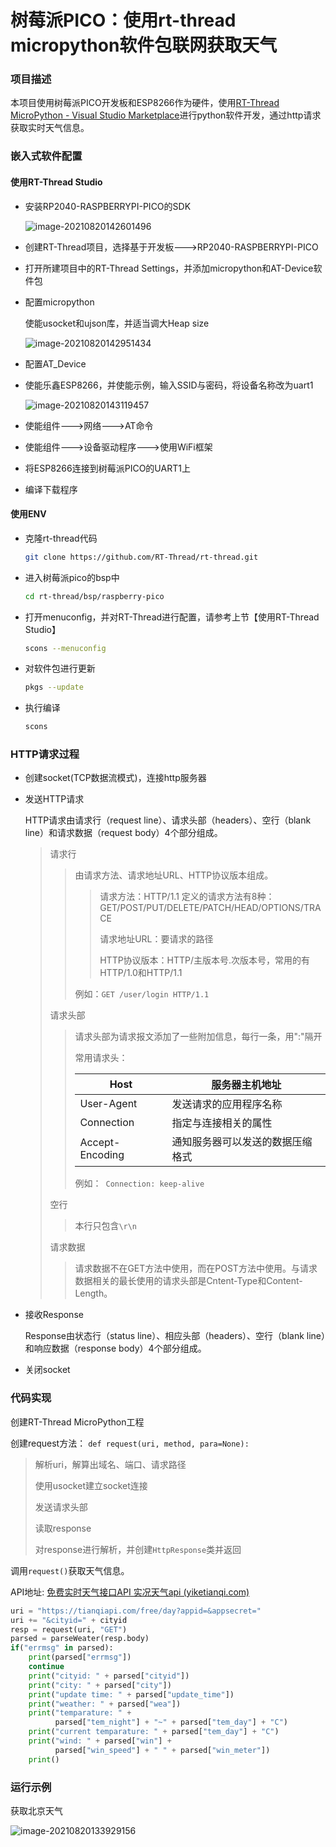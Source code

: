 # 树莓派PICO：使用rt-thread micropython软件包联网获取天气

### 项目描述

本项目使用树莓派PICO开发板和ESP8266作为硬件，使用[RT-Thread MicroPython - Visual Studio Marketplace](https://marketplace.visualstudio.com/items?itemName=RT-Thread.rt-thread-micropython)进行python软件开发，通过http请求获取实时天气信息。

### 嵌入式软件配置

#### 使用RT-Thread Studio

* 安装RP2040-RASPBERRYPI-PICO的SDK

  ![image-20210820142601496](figures/sdk.png)

* 创建RT-Thread项目，选择基于开发板--->RP2040-RASPBERRYPI-PICO

* 打开所建项目中的RT-Thread Settings，并添加micropython和AT-Device软件包

* 配置micropython

  使能usocket和ujson库，并适当调大Heap size

  ![image-20210820142951434](figures/mp_conf.png)

* 配置AT_Device

* 使能乐鑫ESP8266，并使能示例，输入SSID与密码，将设备名称改为uart1

  ![image-20210820143119457](figures/atdevice_conf.png)

* 使能组件--->网络--->AT命令

* 使能组件--->设备驱动程序--->使用WiFi框架

* 将ESP8266连接到树莓派PICO的UART1上

* 编译下载程序

#### 使用ENV

* 克隆rt-thread代码

  ``` bash
  git clone https://github.com/RT-Thread/rt-thread.git
  ```

* 进入树莓派pico的bsp中

  ``` bash
  cd rt-thread/bsp/raspberry-pico
  ```

* 打开menuconfig，并对RT-Thread进行配置，请参考上节【使用RT-Thread Studio】

  ``` bash
  scons --menuconfig
  ```

* 对软件包进行更新

  ``` bash
  pkgs --update
  ```

* 执行编译

  ``` bash
  scons
  ```

### HTTP请求过程

* 创建socket(TCP数据流模式)，连接http服务器

* 发送HTTP请求

  HTTP请求由请求行（request line）、请求头部（headers）、空行（blank line）和请求数据（request body）4个部分组成。

  > 请求行
  >
  > > 由请求方法、请求地址URL、HTTP协议版本组成。
  > >
  > > > 请求方法：HTTP/1.1 定义的请求方法有8种：GET/POST/PUT/DELETE/PATCH/HEAD/OPTIONS/TRACE
  > > >
  > > > 请求地址URL：要请求的路径
  > > >
  > > > HTTP协议版本：HTTP/主版本号.次版本号，常用的有HTTP/1.0和HTTP/1.1
  > >
  > > 例如：`GET /user/login HTTP/1.1`
  >
  > 请求头部
  >
  > > 请求头部为请求报文添加了一些附加信息，每行一条，用":"隔开
  > >
  > > 常用请求头：
  > >
  > > | Host            | 服务器主机地址                   |
  > > | --------------- | -------------------------------- |
  > > | User-Agent      | 发送请求的应用程序名称           |
  > > | Connection      | 指定与连接相关的属性             |
  > > | Accept-Encoding | 通知服务器可以发送的数据压缩格式 |
  > >
  > > 例如：` Connection: keep-alive`
  >
  > 空行
  >
  > > 本行只包含`\r\n`
  >
  > 请求数据
  >
  > > 请求数据不在GET方法中使用，而在POST方法中使用。与请求数据相关的最长使用的请求头部是Cntent-Type和Content-Length。

* 接收Response

  Response由状态行（status line）、相应头部（headers）、空行（blank line）和响应数据（response body）4个部分组成。

* 关闭socket

### 

### 代码实现

创建RT-Thread MicroPython工程

创建request方法： `def request(uri, method, para=None):`

> 解析uri，解算出域名、端口、请求路径
>
> 使用usocket建立socket连接
>
> 发送请求头部
>
> 读取response
>
> 对response进行解析，并创建`HttpResponse`类并返回

调用`request()`获取天气信息。

API地址: [免费实时天气接口API 实况天气api (yiketianqi.com)](https://yiketianqi.com/index/doc?version=day)

``` python
uri = "https://tianqiapi.com/free/day?appid=&appsecret="
uri += "&cityid=" + cityid
resp = request(uri, "GET")
parsed = parseWeater(resp.body)
if("errmsg" in parsed):
    print(parsed["errmsg"])
    continue
    print("cityid: " + parsed["cityid"])
    print("city: " + parsed["city"])
    print("update time: " + parsed["update_time"])
    print("weather: " + parsed["wea"])
    print("temparature: " +
          parsed["tem_night"] + "~" + parsed["tem_day"] + "C")
    print("current temparature: " + parsed["tem_day"] + "C")
    print("wind: " + parsed["win"] +
          parsed["win_speed"] + " " + parsed["win_meter"])
    print()
```

### 运行示例

获取北京天气

![image-20210820133929156](figures/eg.png)

